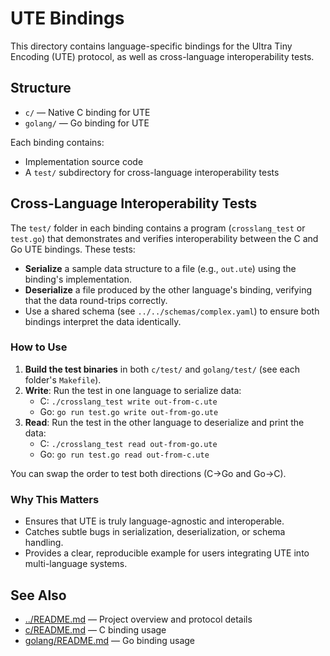 # UTE Bindings

This directory contains language-specific bindings for the Ultra Tiny Encoding (UTE) protocol, as well as cross-language interoperability tests.

## Structure

- `c/` — Native C binding for UTE
- `golang/` — Go binding for UTE

Each binding contains:
- Implementation source code
- A `test/` subdirectory for cross-language interoperability tests

## Cross-Language Interoperability Tests

The `test/` folder in each binding contains a program (`crosslang_test` or `test.go`) that demonstrates and verifies interoperability between the C and Go UTE bindings. These tests:

- **Serialize** a sample data structure to a file (e.g., `out.ute`) using the binding's implementation.
- **Deserialize** a file produced by the other language's binding, verifying that the data round-trips correctly.
- Use a shared schema (see `../../schemas/complex.yaml`) to ensure both bindings interpret the data identically.

### How to Use

1. **Build the test binaries** in both `c/test/` and `golang/test/` (see each folder's `Makefile`).
2. **Write**: Run the test in one language to serialize data:
   - C: `./crosslang_test write out-from-c.ute`
   - Go: `go run test.go write out-from-go.ute`
3. **Read**: Run the test in the other language to deserialize and print the data:
   - C: `./crosslang_test read out-from-go.ute`
   - Go: `go run test.go read out-from-c.ute`

You can swap the order to test both directions (C→Go and Go→C).

### Why This Matters

- Ensures that UTE is truly language-agnostic and interoperable.
- Catches subtle bugs in serialization, deserialization, or schema handling.
- Provides a clear, reproducible example for users integrating UTE into multi-language systems.

## See Also

- [../README.md](../README.md) — Project overview and protocol details
- [c/README.md](./c/README.md) — C binding usage
- [golang/README.md](./golang/README.md) — Go binding usage
